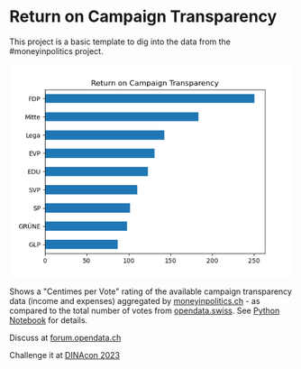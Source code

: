 # Return on Campaign Transparency

This project is a basic template to dig into the data from the #moneyinpolitics project.

![](chart.png)

Shows a "Centimes per Vote" rating of the available campaign transparency data (income and expenses) aggregated by [moneyinpolitics.ch](https://moneyinpolitics.ch) - as compared to the total number of votes from [opendata.swiss](https://opendata.swiss/de/dataset/eidg-wahlen-2023). See [Python Notebook](ReturnOnElections.ipynb) for details.

Discuss at [forum.opendata.ch](https://forum.opendata.ch/t/swiss-elections-2023-moneyinpolitics/922)

Challenge it at [DINAcon 2023](https://hacknight.dinacon.ch/project/72)
